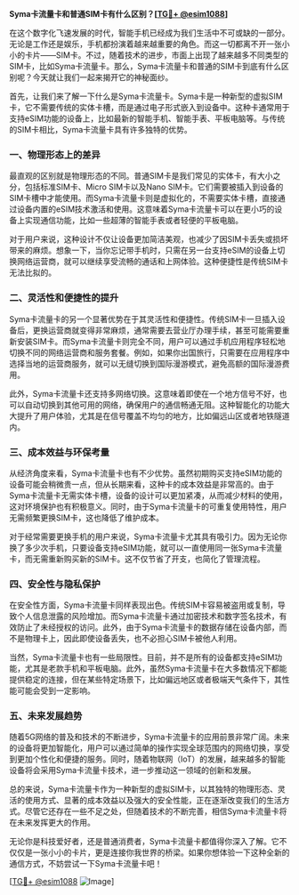 **Syma卡流量卡和普通SIM卡有什么区别？[[TG💪+ @esim1088](https://t.me/s/esim1088)]**

在这个数字化飞速发展的时代，智能手机已经成为我们生活中不可或缺的一部分。无论是工作还是娱乐，手机都扮演着越来越重要的角色。而这一切都离不开一张小小的卡片——SIM卡。不过，随着技术的进步，市面上出现了越来越多不同类型的SIM卡，比如Syma卡流量卡。那么，Syma卡流量卡和普通的SIM卡到底有什么区别呢？今天就让我们一起来揭开它的神秘面纱。

首先，让我们来了解一下什么是Syma卡流量卡。Syma卡是一种新型的虚拟SIM卡，它不需要传统的实体卡槽，而是通过电子形式嵌入到设备中。这种卡通常用于支持eSIM功能的设备上，比如最新的智能手机、智能手表、平板电脑等。与传统的SIM卡相比，Syma卡流量卡具有许多独特的优势。

### **一、物理形态上的差异**

最直观的区别就是物理形态的不同。普通SIM卡是我们常见的实体卡，有大小之分，包括标准SIM卡、Micro SIM卡以及Nano SIM卡。它们需要被插入到设备的SIM卡槽中才能使用。而Syma卡流量卡则是虚拟化的，不需要实体卡槽，直接通过设备内置的eSIM技术激活和使用。这意味着Syma卡流量卡可以在更小巧的设备上实现通信功能，比如一些超薄的智能手表或者轻便的平板电脑。

对于用户来说，这种设计不仅让设备更加简洁美观，也减少了因SIM卡丢失或损坏带来的麻烦。想象一下，当你忘记带手机时，只需在另一台支持eSIM的设备上切换网络运营商，就可以继续享受流畅的通话和上网体验。这种便捷性是传统SIM卡无法比拟的。

### **二、灵活性和便捷性的提升**

Syma卡流量卡的另一个显著优势在于其灵活性和便捷性。传统SIM卡一旦插入设备后，更换运营商就变得非常麻烦，通常需要去营业厅办理手续，甚至可能需要重新安装SIM卡。而Syma卡流量卡则完全不同，用户可以通过手机应用程序轻松地切换不同的网络运营商和服务套餐。例如，如果你出国旅行，只需要在应用程序中选择当地的运营商服务，就可以无缝切换到国际漫游模式，避免高额的国际漫游费用。

此外，Syma卡流量卡还支持多网络切换。这意味着即使在一个地方信号不好，也可以自动切换到其他可用的网络，确保用户的通信畅通无阻。这种智能化的功能大大提升了用户体验，尤其是在信号覆盖不均匀的地方，比如偏远山区或者地铁隧道内。

### **三、成本效益与环保考量**

从经济角度来看，Syma卡流量卡也有不少优势。虽然初期购买支持eSIM功能的设备可能会稍微贵一点，但从长期来看，这种卡的成本效益是非常高的。由于Syma卡流量卡无需实体卡槽，设备的设计可以更加紧凑，从而减少材料的使用，这对环境保护也有积极意义。同时，由于Syma卡流量卡的可重复使用特性，用户无需频繁更换SIM卡，这也降低了维护成本。

对于经常需要更换手机的用户来说，Syma卡流量卡尤其具有吸引力。因为无论你换了多少次手机，只要设备支持eSIM功能，就可以一直使用同一张Syma卡流量卡，而无需重新购买新的SIM卡。这不仅节省了开支，也简化了管理流程。

### **四、安全性与隐私保护**

在安全性方面，Syma卡流量卡同样表现出色。传统SIM卡容易被盗用或复制，导致个人信息泄露的风险增加。而Syma卡流量卡通过加密技术和数字签名技术，有效防止了未经授权的访问。此外，由于Syma卡流量卡的数据存储在设备内部，而不是物理卡上，因此即使设备丢失，也不必担心SIM卡被他人利用。

当然，Syma卡流量卡也有一些局限性。目前，并不是所有的设备都支持eSIM功能，尤其是老款手机和平板电脑。此外，虽然Syma卡流量卡在大多数情况下都能提供稳定的连接，但在某些特定场景下，比如偏远地区或者极端天气条件下，其性能可能会受到一定影响。

### **五、未来发展趋势**

随着5G网络的普及和技术的不断进步，Syma卡流量卡的应用前景非常广阔。未来的设备将更加智能化，用户可以通过简单的操作实现全球范围内的网络切换，享受到更加个性化和便捷的服务。同时，随着物联网（IoT）的发展，越来越多的智能设备将会采用Syma卡流量卡技术，进一步推动这一领域的创新和发展。

总的来说，Syma卡流量卡作为一种新型的虚拟SIM卡，以其独特的物理形态、灵活的使用方式、显著的成本效益以及强大的安全性能，正在逐渐改变我们的生活方式。尽管它还存在一些不足之处，但随着技术的不断完善，相信Syma卡流量卡将在未来发挥更大的作用。

无论你是科技爱好者，还是普通消费者，Syma卡流量卡都值得你深入了解。它不仅仅是一张小小的卡片，更是连接你我世界的桥梁。如果你想体验一下这种全新的通信方式，不妨尝试一下Syma卡流量卡吧！

[[TG💪+ @esim1088](https://t.me/s/esim1088) ![Image](https://i.postimg.cc/4NQfJmqS/Snipaste-2025-05-13-00-14-12.png)]